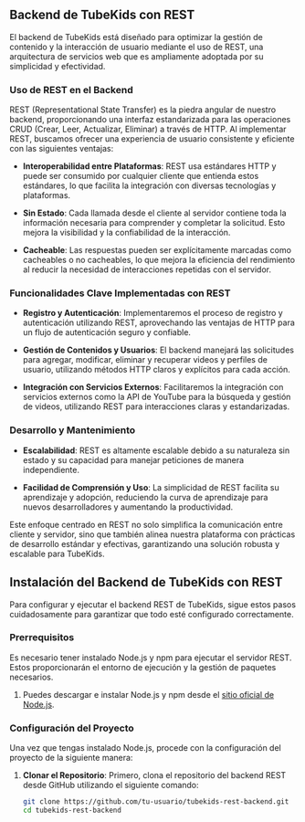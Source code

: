 ## Backend de TubeKids con REST

El backend de TubeKids está diseñado para optimizar la gestión de contenido y la interacción de usuario mediante el uso de REST, una arquitectura de servicios web que es ampliamente adoptada por su simplicidad y efectividad.

### Uso de REST en el Backend

REST (Representational State Transfer) es la piedra angular de nuestro backend, proporcionando una interfaz estandarizada para las operaciones CRUD (Crear, Leer, Actualizar, Eliminar) a través de HTTP. Al implementar REST, buscamos ofrecer una experiencia de usuario consistente y eficiente con las siguientes ventajas:

- **Interoperabilidad entre Plataformas**: REST usa estándares HTTP y puede ser consumido por cualquier cliente que entienda estos estándares, lo que facilita la integración con diversas tecnologías y plataformas.

- **Sin Estado**: Cada llamada desde el cliente al servidor contiene toda la información necesaria para comprender y completar la solicitud. Esto mejora la visibilidad y la confiabilidad de la interacción.

- **Cacheable**: Las respuestas pueden ser explícitamente marcadas como cacheables o no cacheables, lo que mejora la eficiencia del rendimiento al reducir la necesidad de interacciones repetidas con el servidor.

### Funcionalidades Clave Implementadas con REST

- **Registro y Autenticación**: Implementaremos el proceso de registro y autenticación utilizando REST, aprovechando las ventajas de HTTP para un flujo de autenticación seguro y confiable.

- **Gestión de Contenidos y Usuarios**: El backend manejará las solicitudes para agregar, modificar, eliminar y recuperar videos y perfiles de usuario, utilizando métodos HTTP claros y explícitos para cada acción.

- **Integración con Servicios Externos**: Facilitaremos la integración con servicios externos como la API de YouTube para la búsqueda y gestión de videos, utilizando REST para interacciones claras y estandarizadas.

### Desarrollo y Mantenimiento

- **Escalabilidad**: REST es altamente escalable debido a su naturaleza sin estado y su capacidad para manejar peticiones de manera independiente.

- **Facilidad de Comprensión y Uso**: La simplicidad de REST facilita su aprendizaje y adopción, reduciendo la curva de aprendizaje para nuevos desarrolladores y aumentando la productividad.

Este enfoque centrado en REST no solo simplifica la comunicación entre cliente y servidor, sino que también alinea nuestra plataforma con prácticas de desarrollo estándar y efectivas, garantizando una solución robusta y escalable para TubeKids.
## Instalación del Backend de TubeKids con REST

Para configurar y ejecutar el backend REST de TubeKids, sigue estos pasos cuidadosamente para garantizar que todo esté configurado correctamente.

### Prerrequisitos

Es necesario tener instalado Node.js y npm para ejecutar el servidor REST. Estos proporcionarán el entorno de ejecución y la gestión de paquetes necesarios.

1. Puedes descargar e instalar Node.js y npm desde el [sitio oficial de Node.js](https://nodejs.org/).

### Configuración del Proyecto

Una vez que tengas instalado Node.js, procede con la configuración del proyecto de la siguiente manera:

1. **Clonar el Repositorio**: Primero, clona el repositorio del backend REST desde GitHub utilizando el siguiente comando:

   ```bash
   git clone https://github.com/tu-usuario/tubekids-rest-backend.git
   cd tubekids-rest-backend

